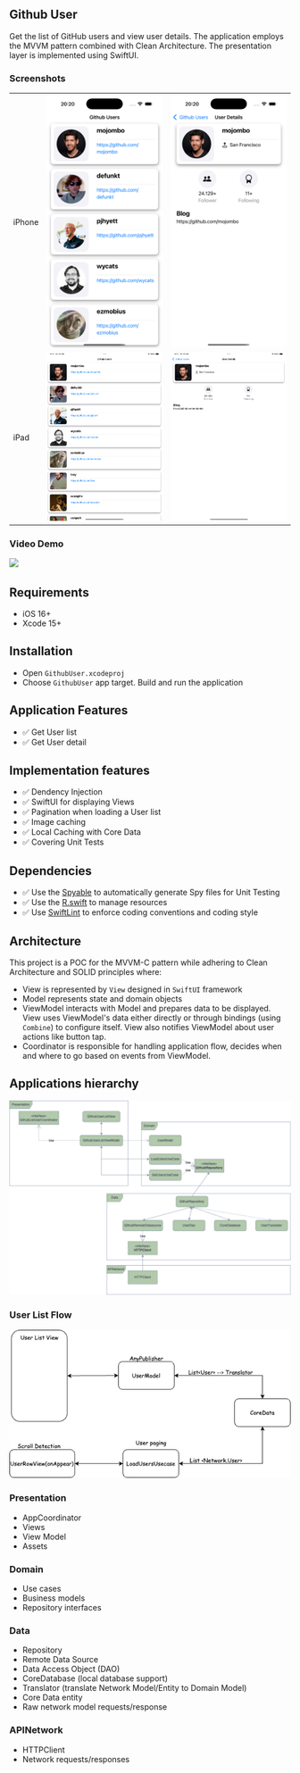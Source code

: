 ## Github User
Get the list of GitHub users and view user details. The application employs the MVVM pattern combined with Clean Architecture. The presentation layer is implemented using SwiftUI.

### Screenshots
|   |   |   |
|----|------------|------------|
| iPhone | ![](/assets/iPhone_user_list.png) | ![](/assets/iPhone_user_detail.png)|
| iPad | ![](/assets/iPad_user_list.png) | ![](/assets/iPad_user_detail.png) |

### Video Demo
![](/assets/video_demo.gif)

## Requirements
- iOS 16+
- Xcode 15+

## Installation
- Open `GithubUser.xcodeproj`
- Choose `GithubUser` app target. Build and run the application

## Application Features
- ✅ Get User list
- ✅ Get User detail

## Implementation features
- ✅ Dendency Injection
- ✅ SwiftUI for displaying Views
- ✅ Pagination when loading a User list
- ✅ Image caching
- ✅ Local Caching with Core Data
- ✅ Covering Unit Tests

## Dependencies
- ✅ Use the [Spyable](https://github.com/Matejkob/swift-spyable) to automatically generate Spy files for Unit Testing
- ✅ Use the [R.swift](https://github.com/mac-cain13/R.swift) to manage resources
- ✅ Use [SwiftLint](https://github.com/realm/SwiftLint) to enforce coding conventions and coding style

## Architecture
This project is a POC for the MVVM-C pattern while adhering to Clean Architecture and SOLID principles where:
- View is represented by `View` designed in `SwiftUI` framework
- Model represents state and domain objects
- ViewModel interacts with Model and prepares data to be displayed. View uses ViewModel's data either directly or through bindings (using `Combine`) to configure itself. View also notifies ViewModel about user actions like button tap.
- Coordinator is responsible for handling application flow, decides when and where to go based on events from ViewModel.

## Applications hierarchy
![](/assets/applications_architecture.png)

### User List Flow
![](/assets/user_list_flow.png)

### Presentation
- AppCoordinator
- Views
- View Model
- Assets
### Domain
- Use cases
- Business models
- Repository interfaces
### Data
- Repository
- Remote Data Source
- Data Access Object (DAO)
- CoreDatabase (local database support)
- Translator (translate Network Model/Entity to Domain Model)
- Core Data entity
- Raw network model requests/response
### APINetwork
- HTTPClient
- Network requests/responses
